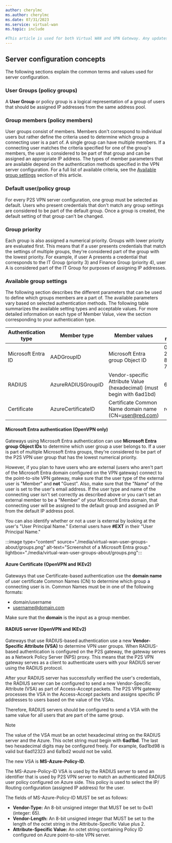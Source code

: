 ```yaml
---
author: cherylmc
ms.author: cherylmc
ms.date: 07/31/2023
ms.service: virtual-wan
ms.topic: include

#This article is used for both Virtual WAN and VPN Gateway. Any updates to the article must work for both of these services. Otherwise, update the VWAN or VPNGW article directly.
---
```


## Server configuration concepts

The following sections explain the common terms and values used for server configuration.

### User Groups (policy groups)

A **User Group** or policy group is a logical representation of a group of users that should be assigned IP addresses from the same address pool.

### Group members (policy members)

User groups consist of members. Members don't correspond to individual users but rather define the criteria used to determine which group a connecting user is a part of. A single group can have multiple members. If a connecting user matches the criteria specified for one of the group's members, the user is considered to be part of that group and can be assigned an appropriate IP address.
The types of member parameters that are available depend on the authentication methods specified in the VPN server configuration. For a full list of available criteria, see the [Available group settings](#available-group-settings) section of this article.

### Default user/policy group

For every P2S VPN server configuration, one group must be selected as default. Users who present credentials that don't match any group settings are considered to be part of the default group. Once a group is created, the default setting of that group can't be changed.

### Group priority

Each group is also assigned a numerical priority. Groups with lower priority are evaluated first. This means that if a user presents credentials that match the settings of multiple groups, they're considered part of the group with the lowest priority. For example, if user A presents a credential that corresponds to the IT Group (priority 3) and Finance Group (priority 4), user A is considered part of the IT Group for purposes of assigning IP addresses.

### Available group settings

The following section describes the different parameters that can be used to define which groups members are a part of. The available parameters vary based on selected authentication methods.
The following table summarizes the available setting types and acceptable values. For more detailed information on each type of Member Value, view the section corresponding to your authentication type.

|Authentication type|Member type |Member values|Example member value|
|---|---|---|---|
Microsoft Entra ID|AADGroupID|Microsoft Entra group Object ID	|0cf484f2-238e-440b-8c73-7bf232b248dc|
|RADIUS|AzureRADIUSGroupID|Vendor-specific Attribute Value (hexadecimal) (must begin with 6ad1bd)|6ad1bd23|
|Certificate|AzureCertificateID|Certificate Common Name domain name (CN=user@red.com)|red|

<a name='azure-active-directory-authentication-openvpn-only'></a>

#### Microsoft Entra authentication (OpenVPN only)

Gateways using Microsoft Entra authentication can use **Microsoft Entra group Object IDs** to determine which user group a user belongs to. If a user is part of multiple Microsoft Entra groups, they're considered to be part of the P2S VPN user group that has the lowest numerical priority.

However, if you plan to have users who are external (users who aren't part of the Microsoft Entra domain configured on the VPN gateway) connect to the point-to-site VPN gateway, make sure that the user type of the external user is "Member" and **not** "Guest". Also, make sure that the "Name" of the user is set to the user's email address. If the user type and name of the connecting user isn't set correctly as described above or you can't set an external member to be a "Member" of your Microsoft Entra domain, that connecting user will be assigned to the default group and assigned an IP from the default IP address pool.

You can also identify whether or not a user is external by looking at the user's "User Principal Name." External users have **#EXT** in their "User Principal Name."

:::image type="content" source="./media/virtual-wan-user-groups-about/groups.png" alt-text="Screenshot of a Microsoft Entra group." lightbox="./media/virtual-wan-user-groups-about/groups.png":::

#### Azure Certificate (OpenVPN and IKEv2)

Gateways that use Certificate-based authentication use the **domain name** of user certificate Common Names (CN) to determine which group a connecting user is in. Common Names must be in one of the following formats:

* domain/username
* username@domain.com

Make sure that the **domain** is the input as a group member.

#### RADIUS server (OpenVPN and IKEv2)

Gateways that use RADIUS-based authentication use a new **Vendor-Specific Attribute (VSA)** to determine VPN user groups.
When RADIUS-based authentication is configured on the P2S gateway, the gateway serves as a Network Policy Server (NPS) proxy. This means that the P2S VPN gateway serves as a client to authenticate users with your RADIUS server using the RADIUS protocol.

After your RADIUS server has successfully verified the user's credentials, the RADIUS server can be configured to send a new Vendor-Specific Attribute (VSA) as part of Access-Accept packets. The P2S VPN gateway processes the VSA in the Access-Accept packets and assigns specific IP addresses to users based on the value of the VSAs.

Therefore, RADIUS servers should be configured to send a VSA with the same value for all users that are part of the same group.

> [!NOTE]
> The value of the VSA must be an octet hexadecimal string on the RADIUS server and the Azure. This octet string must begin with **6ad1bd**. The last two hexadecimal digits may be configured freely. For example, 6ad1bd98 is valid but 6ad12323 and 6a1bd2 would not be valid.
>

The new VSA is **MS-Azure-Policy-ID**.

The MS-Azure-Policy-ID VSA is used by the RADIUS server to send an identifier that is used by P2S VPN server to match an authenticated RADIUS user policy configured on Azure side. This policy is used to select the IP/ Routing configuration (assigned IP address) for the user.

The fields of MS-Azure-Policy-ID MUST be set as follows:

* **Vendor-Type:** An 8-bit unsigned integer that MUST be set to 0x41 (integer: 65).
* **Vendor-Length:** An 8-bit unsigned integer that MUST be set to the length of the octet string in the Attribute-Specific Value plus 2.
* **Attribute-Specific Value:** An octet string containing Policy ID configured on Azure point-to-site VPN server.
